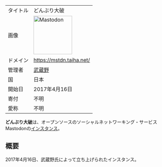 <div>

|          |                                                                                                                                                                                                                                                                                                        |
|----------|--------------------------------------------------------------------------------------------------------------------------------------------------------------------------------------------------------------------------------------------------------------------------------------------------------|
| タイトル | どんぶり大破                                                                                                                                                                                                                                                                                           |
| 画像     | [<img src="/images/thumb/0/00/Mastodon_logo.png/120px-Mastodon_logo.png" srcset="/images/thumb/0/00/Mastodon_logo.png/180px-Mastodon_logo.png 1.5x, /images/0/00/Mastodon_logo.png 2x" width="120" height="120" alt="Mastodon" />](/%E3%83%95%E3%82%A1%E3%82%A4%E3%83%AB:Mastodon_logo.png "Mastodon") |
| ドメイン | <a href="https://mstdn.taiha.net/" rel="nofollow">https://mstdn.taiha.net/</a>                                                                                                                                                                                                                         |
| 管理者   | <a href="https://mstdn.taiha.net/@musashino205" rel="nofollow">武蔵野</a>                                                                                                                                                                                                                              |
| 国       | 日本                                                                                                                                                                                                                                                                                                   |
| 開始日   | 2017年4月16日                                                                                                                                                                                                                                                                                          |
| 寄付     | 不明                                                                                                                                                                                                                                                                                                   |
| 愛称     | 不明                                                                                                                                                                                                                                                                                                   |

**どんぶり大破**は、オープンソースのソーシャルネットワーキング・サービスMastodonの[インスタンス](/%E3%82%A4%E3%83%B3%E3%82%B9%E3%82%BF%E3%83%B3%E3%82%B9 "インスタンス")。

## 概要

2017年4月16日、武蔵野氏によって立ち上げられたインスタンス。

</div>
